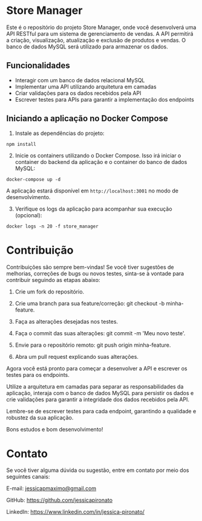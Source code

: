 # Store Manager

Este é o repositório do projeto Store Manager, onde você desenvolverá uma API RESTful para um sistema de gerenciamento de vendas. A API permitirá a criação, visualização, atualização e exclusão de produtos e vendas. O banco de dados MySQL será utilizado para armazenar os dados.



## Funcionalidades

- Interagir com um banco de dados relacional MySQL
- Implementar uma API utilizando arquitetura em camadas
- Criar validações para os dados recebidos pela API
- Escrever testes para APIs para garantir a implementação dos endpoints

## Iniciando a aplicação no Docker Compose

1. Instale as dependências do projeto:
```
npm install
```

2. Inicie os containers utilizando o Docker Compose. Isso irá iniciar o container do backend da aplicação e o container do banco de dados MySQL:
```
docker-compose up -d
```

A aplicação estará disponível em `http://localhost:3001` no modo de desenvolvimento.

3. Verifique os logs da aplicação para acompanhar sua execução (opcional):
```
docker logs -n 20 -f store_manager
```

# Contribuição
Contribuições são sempre bem-vindas! Se você tiver sugestões de melhorias, correções de bugs ou novos testes, sinta-se à vontade para contribuir seguindo as etapas abaixo:

1. Crie um fork do repositório.

2. Crie uma branch para sua feature/correção: git checkout -b minha-feature.

3. Faça as alterações desejadas nos testes.

4. Faça o commit das suas alterações: git commit -m 'Meu novo teste'.

5. Envie para o repositório remoto: git push origin minha-feature.

6. Abra um pull request explicando suas alterações.


Agora você está pronto para começar a desenvolver a API e escrever os testes para os endpoints.

Utilize a arquitetura em camadas para separar as responsabilidades da aplicação, interaja com o banco de dados MySQL para persistir os dados e crie validações para garantir a integridade dos dados recebidos pela API.

Lembre-se de escrever testes para cada endpoint, garantindo a qualidade e robustez da sua aplicação.

Bons estudos e bom desenvolvimento!

# Contato
Se você tiver alguma dúvida ou sugestão, entre em contato por meio dos seguintes canais:

E-mail: jessicapmaximo@gmail.com

GitHub: https://github.com/jessicapironato

LinkedIn: https://www.linkedin.com/in/jessica-pironato/




